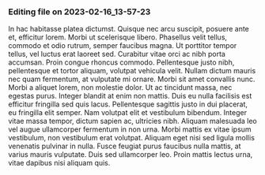 

### Editing file on 2023-02-16_13-57-23

In hac habitasse platea dictumst. Quisque nec arcu suscipit, posuere ante et, efficitur lorem. Morbi ut scelerisque libero. Phasellus velit tellus, commodo et odio rutrum, semper faucibus magna. Ut porttitor tempor tellus, vel luctus erat laoreet sed. Curabitur vitae orci ac nibh porta accumsan. Proin congue rhoncus commodo. Pellentesque justo nibh, pellentesque et tortor aliquam, volutpat vehicula velit. Nullam dictum mauris nec quam fermentum, at vulputate mi ornare. Morbi sit amet convallis nunc.
Morbi a aliquet lorem, non molestie dolor. Ut ac tincidunt massa, nec egestas purus. Integer blandit at enim non mattis. Duis eu nulla facilisis est efficitur fringilla sed quis lacus. Pellentesque sagittis justo in dui placerat, eu fringilla elit semper. Nam volutpat elit et vestibulum bibendum. Integer vitae massa tempor, dictum sapien ac, ultricies nibh. Aliquam malesuada leo vel augue ullamcorper fermentum in non urna. Morbi mattis ex vitae ipsum vestibulum, non vestibulum erat volutpat. Aliquam eget nisi sed ligula mollis venenatis pulvinar in nulla. Fusce feugiat purus faucibus nulla mattis, at varius mauris vulputate. Duis sed ullamcorper leo. Proin mattis lectus urna, vitae dapibus nisi aliquam quis.



